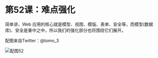 # 第52课：难点强化

简单讲，Web 应用的核心就是模型、视图、模版、表单、安全等，而模型(数据库)、安全是重中之中，所以我们的强化部分也将围绕它们展开。

配图来自Twitter：@tomo_3

![配图52](https://wiki.huihoo.com/images/2/2f/Devopsgirls52.png)
